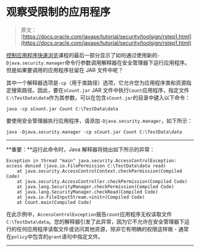 # 观察受限制的应用程序

> 原文： [https://docs.oracle.com/javase/tutorial/security/toolsign/rstep1.html](https://docs.oracle.com/javase/tutorial/security/toolsign/rstep1.html)

[控制应用程序快速浏览](../tour2/index.html)课程的最后一部分显示了如何通过使用新的`-Djava.security.manager`命令行参数调用解释器在安全管理器下运行应用程序。但是如果要调用的应用程序驻留在 JAR 文件中呢？

其中一个解释器选项是`-cp`（用于类路径）选项，它允许您为应用程序类和资源指定搜索路径。因此，要在`sCount.jar` JAR 文件中执行`Count`应用程序，指定文件`C:\TestData\data`作为其参数，可以在包含`sCount.jar`的目录中键入以下命令：

```
java -cp sCount.jar Count C:\TestData\data

```

要使用安全管理器执行应用程序，请添加`-Djava.security.manager`，如下所示：

```
java -Djava.security.manager -cp sCount.jar Count C:\TestData\data

```

* * *

**重要：**运行此命令时，Java 解释器将抛出如下所示的异常：

```
Exception in thread "main" java.security.AccessControlException:
access denied (java.io.FilePermission C:\TestData\data read)
    at java.security.AccessControlContext.checkPermission(Compiled Code)
    at java.security.AccessController.checkPermission(Compiled Code)
    at java.lang.SecurityManager.checkPermission(Compiled Code)
    at java.lang.SecurityManager.checkRead(Compiled Code)
    at java.io.FileInputStream.<init>(Compiled Code)
    at Count.main(Compiled Code)

```

在此示例中，`AccessControlException`报告`count`应用程序无权读取文件`C:\TestData\data`。您的解释器引发了此异常，因为它不允许在安全管理器下运行的任何应用程序读取文件或访问其他资源，除非它有明确的权限这样做 - 通常在`policy`中包含的`grant`语句中指定文件。

* * *